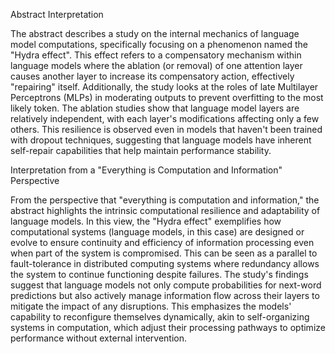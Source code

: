 Abstract Interpretation

The abstract describes a study on the internal mechanics of language model computations, specifically focusing on a phenomenon named the "Hydra effect". This effect refers to a compensatory mechanism within language models where the ablation (or removal) of one attention layer causes another layer to increase its compensatory action, effectively "repairing" itself. Additionally, the study looks at the roles of late Multilayer Perceptrons (MLPs) in moderating outputs to prevent overfitting to the most likely token. The ablation studies show that language model layers are relatively independent, with each layer's modifications affecting only a few others. This resilience is observed even in models that haven't been trained with dropout techniques, suggesting that language models have inherent self-repair capabilities that help maintain performance stability.


Interpretation from a "Everything is Computation and Information" Perspective

From the perspective that "everything is computation and information," the abstract highlights the intrinsic computational resilience and adaptability of language models. In this view, the "Hydra effect" exemplifies how computational systems (language models, in this case) are designed or evolve to ensure continuity and efficiency of information processing even when part of the system is compromised. This can be seen as a parallel to fault-tolerance in distributed computing systems where redundancy allows the system to continue functioning despite failures. The study's findings suggest that language models not only compute probabilities for next-word predictions but also actively manage information flow across their layers to mitigate the impact of any disruptions. This emphasizes the models' capability to reconfigure themselves dynamically, akin to self-organizing systems in computation, which adjust their processing pathways to optimize performance without external intervention.